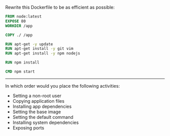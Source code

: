 Rewrite this Dockerfile to be as efficient as possible:

```dockerfile
FROM node:latest
EXPOSE 80
WORKDIR /app

COPY ./ /app

RUN apt-get -y update
RUN apt-get install -y git vim
RUN apt-get install -y npm nodejs

RUN npm install

CMD npm start
```

---

In which order would you place the following activities:

* Setting a non-root user
* Copying application files
* Installing app dependencies
* Setting the base image
* Setting the default command
* Installing system dependencies
* Exposing ports
